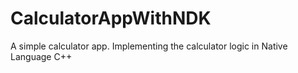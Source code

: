 # CalculatorAppWithNDK
 A simple calculator app. Implementing the calculator logic in Native Language C++
